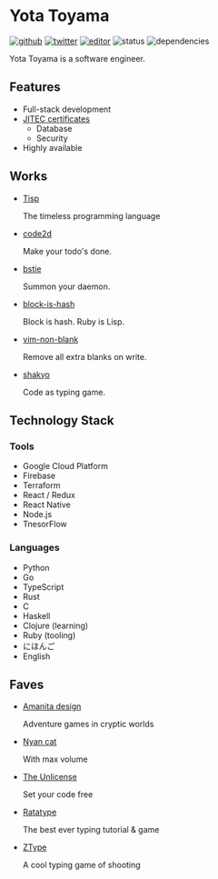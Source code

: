 # Yota Toyama

[![github](https://img.shields.io/badge/github-raviqqe-red.svg?style=flat-square)](https://github.com/raviqqe)
[![twitter](https://img.shields.io/badge/twitter-raviqqe-blue.svg?style=flat-square)](https://github.com/raviqqe)
[![editor](https://img.shields.io/badge/editor-vim-brightgreen.svg?style=flat-square)](https://github.com/neovim/neovim)
![status](https://img.shields.io/badge/status-alive-green.svg?style=flat-square)
![dependencies](https://img.shields.io/badge/dependencies-coffee-lightgrey.svg?style=flat-square)

Yota Toyama is a software engineer.

## Features

- Full-stack development
- [JITEC certificates](https://www.jitec.ipa.go.jp/2_01english/02examcategories.html)
  - Database
  - Security
- Highly available

## Works

- [Tisp](https://github.com/tisp-lang/tisp)

  The timeless programming language

- [code2d](https://code2d.net)

  Make your todo's done.

- [bstie](https://github.com/raviqqe/bstie)

  Summon your daemon.

- [block-is-hash](https://github.com/raviqqe/block-is-hash)

  Block is hash. Ruby is Lisp.

- [vim-non-blank](https://github.com/raviqqe/vim-non-blank)

  Remove all extra blanks on write.

- [shakyo](https://github.com/raviqqe/shakyo)

  Code as typing game.

## Technology Stack

### Tools

- Google Cloud Platform
- Firebase
- Terraform
- React / Redux
- React Native
- Node.js
- TnesorFlow

### Languages

- Python
- Go
- TypeScript
- Rust
- C
- Haskell
- Clojure (learning)
- Ruby (tooling)
- にほんご
- English

## Faves

- [Amanita design](http://amanita-design.net/)

  Adventure games in cryptic worlds

- [Nyan cat](http://www.nyan.cat/)

  With max volume

- [The Unlicense](https://unlicense.org)

  Set your code free

- [Ratatype](http://www.ratatype.com/)

  The best ever typing tutorial & game

- [ZType](http://zty.pe)

  A cool typing game of shooting
